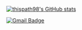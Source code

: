 [![thispath98's GitHub stats](https://github-readme-stats.vercel.app/api?username=thispath98)](https://github.com/thispath98/github-readme-stats)


[![Gmail Badge](https://img.shields.io/badge/Gmail-d14836?style=flat-square&logo=Gmail&logoColor=white&link=mailto:lkr981147@gmail.com)](mailto:lkr981147@gmail.com)
